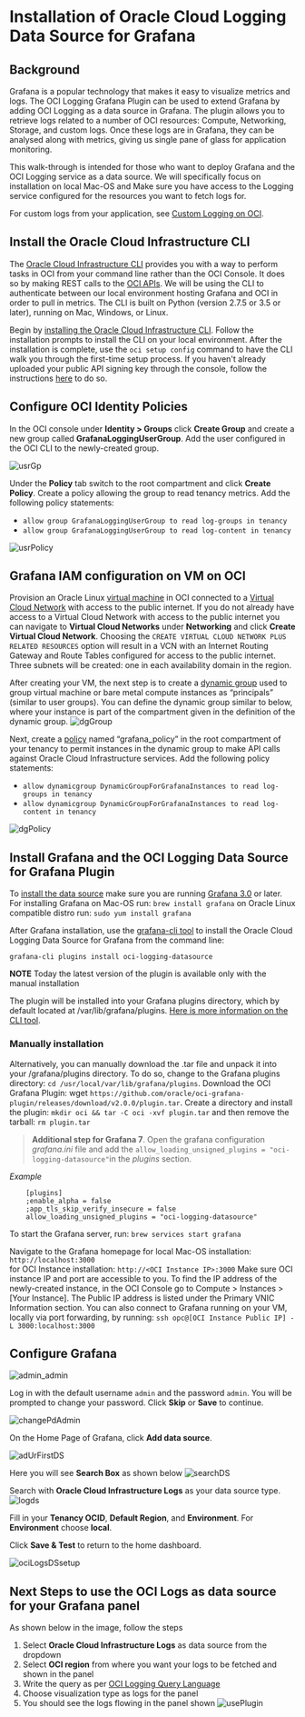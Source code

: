 # Installation of Oracle Cloud Logging Data Source for Grafana

## Background

Grafana is a popular technology that makes it easy to visualize metrics and logs. The OCI Logging Grafana Plugin can be used to extend Grafana by adding OCI Logging as a data source in Grafana. 
The plugin allows you to retrieve logs related to a number of OCI resources: Compute, Networking, Storage, and custom logs. 
Once these logs are in Grafana, they can be analysed along with metrics, giving us single pane of glass for application monitoring. 

This walk-through is intended for those who want to deploy Grafana and the OCI Logging service as a data source.
We will specifically focus on installation on local Mac-OS and 
Make sure you have access to the Logging service configured for the resources you want to fetch logs for.

For custom logs from your application, see [Custom Logging on OCI](https://docs.cloud.oracle.com/en-us/iaas/Content/Logging/Concepts/custom_logs.htm).

## Install the Oracle Cloud Infrastructure CLI 

The [Oracle Cloud Infrastructure CLI](https://docs.cloud.oracle.com/iaas/Content/API/Concepts/cliconcepts.htm) provides you with a way to perform tasks in OCI from your command line rather than the OCI Console. It does so by making REST calls to the [OCI APIs](https://docs.cloud.oracle.com/iaas/Content/API/Concepts/usingapi.htm). We will be using the CLI to authenticate between our local environment hosting Grafana and OCI in order to pull in metrics. The CLI is built on Python (version 2.7.5 or 3.5 or later), running on Mac, Windows, or Linux.

Begin by [installing the Oracle Cloud Infrastructure CLI](https://docs.cloud.oracle.com/iaas/Content/API/SDKDocs/cliinstall.htm). Follow the installation prompts to install the CLI on your local environment. After the installation is complete, use the `oci setup config` command to have the CLI walk you through the first-time setup process. If you haven't already uploaded your public API signing key through the console, follow the instructions [here](https://docs.us-phoenix-1.oraclecloud.com/Content/API/Concepts/apisigningkey.htm#How2) to do so. 

## Configure OCI Identity Policies

In the OCI console under **Identity > Groups** click **Create Group** and create a new group called **GrafanaLoggingUserGroup**. Add the user configured in the OCI CLI to the newly-created group. 

![usrGp](images/usrGp.png)

Under the **Policy** tab switch to the root compartment and click **Create Policy**. Create a policy allowing the group to read tenancy metrics. Add the following policy statements:

- `allow group GrafanaLoggingUserGroup to read log-groups in tenancy`
- `allow group GrafanaLoggingUserGroup to read log-content in tenancy`

![usrPolicy](images/usrPolicy.png)

## Grafana IAM configuration on VM on OCI
Provision an Oracle Linux [virtual machine](https://docs.cloud.oracle.com/iaas/Content/Compute/Concepts/computeoverview.htm) in OCI connected to a [Virtual Cloud Network](https://docs.cloud.oracle.com/iaas/Content/Network/Tasks/managingVCNs.htm) with access to the public internet. If you do not already have access to a Virtual Cloud Network with access to the public internet you can navigate to **Virtual Cloud Networks** under **Networking** and click **Create Virtual Cloud Network**. Choosing the `CREATE VIRTUAL CLOUD NETWORK PLUS RELATED RESOURCES` option will result in a VCN with an Internet Routing Gateway and Route Tables configured for access to the public internet. Three subnets will be created: one in each availability domain in the region.

After creating your VM, the next step is to create a [dynamic group](https://docs.cloud.oracle.com/iaas/Content/Identity/Tasks/managingdynamicgroups.htm) used to group virtual machine or bare metal compute instances as “principals” (similar to user groups).
You can define the dynamic group similar to below, where your instance is part of the compartment given in the definition of the dynamic group.
![dgGroup](images/dgGroup.png)

Next, create a [policy](https://docs.cloud.oracle.com/iaas/Content/Identity/Concepts/policygetstarted.htm) named “grafana_policy” in the root compartment of your tenancy to permit instances in the dynamic group to make API calls against Oracle Cloud Infrastructure services. Add the following policy statements:

* `allow dynamicgroup DynamicGroupForGrafanaInstances to read log-groups in tenancy`
* `allow dynamicgroup DynamicGroupForGrafanaInstances to read log-content in tenancy`

![dgPolicy](images/dgPolicy.png)

## Install Grafana and the OCI Logging Data Source for Grafana Plugin 

To [install the data source](https://grafana.com/plugins/oci-datasource/installation) make sure you are running [Grafana 3.0](https://grafana.com/get) or later.
For installing Grafana
on Mac-OS run: `brew install grafana`
on Oracle Linux compatible distro run: `sudo yum install grafana`

After Grafana installation, use the [grafana-cli tool](http://docs.grafana.org/plugins/installation/) to install the Oracle Cloud Logging Data Source for Grafana from the command line:

```
grafana-cli plugins install oci-logging-datasource
```
**NOTE** Today the latest version of the plugin is available only with the manual installation

The plugin will be installed into your Grafana plugins directory, which by default located at /var/lib/grafana/plugins. [Here is more information on the CLI tool](http://docs.grafana.org/plugins/installation/).

### Manually installation 
 Alternatively, you can manually download the .tar file and unpack it into your /grafana/plugins directory. To do so, change to the Grafana plugins directory: `cd /usr/local/var/lib/grafana/plugins`. Download the OCI Grafana Plugin: wget `https://github.com/oracle/oci-grafana-plugin/releases/download/v2.0.0/plugin.tar`. Create a directory and install the plugin: `mkdir oci && tar -C oci -xvf plugin.tar` and then remove the tarball: `rm plugin.tar`

>  **Additional step for Grafana 7**. Open the grafana configuration  *grafana.ini* file and add the `allow_loading_unsigned_plugins = "oci-logging-datasource"`in the *plugins* section.

*Example* 
```
    [plugins]
    ;enable_alpha = false
    ;app_tls_skip_verify_insecure = false
    allow_loading_unsigned_plugins = "oci-logging-datasource"
```


To start the Grafana server, run: `brew services start grafana`

Navigate to the Grafana homepage 
for local Mac-OS installation: `http://localhost:3000`  
for OCI Instance installation: `http://<OCI Instance IP>:3000`
Make sure OCI instance IP and port are accessible to you.
To find the IP address of the newly-created instance, in the OCI Console go to Compute > Instances > [Your Instance]. The Public IP address is listed under the Primary VNIC Information section. 
You can also connect to Grafana running on your VM, locally via port forwarding, by running:
`ssh opc@[OCI Instance Public IP] -L 3000:localhost:3000`



## Configure Grafana

![admin_admin](images/admin_admin.png)

Log in with the default username `admin` and the password `admin`. You will be prompted to change your password. Click **Skip** or **Save** to continue. 

![changePdAdmin](images/changePdAdmin.png)

On the Home Page of Grafana, click **Add data source**.

![adUrFirstDS](images/adUrFirstDS.png)

Here you will see **Search Box** as shown below
![searchDS](images/searchDS.png)

Search with **Oracle Cloud Infrastructure Logs** as your data source type.
![logds](images/logds.png)

Fill in your **Tenancy OCID**, **Default Region**, and **Environment**. For **Environment** choose **local**. 

Click **Save & Test** to return to the home dashboard. 

![ociLogsDSsetup](images/ociLogsDSsetup.png)

## Next Steps to use the OCI Logs as data source for your Grafana panel

As shown below in the image, follow the steps 
1. Select **Oracle Cloud Infrastructure Logs** as data source from the dropdown
2. Select **OCI region** from where you want your logs to be fetched and shown in the panel
3. Write the query as per [OCI Logging Query Language](https://docs.cloud.oracle.com/en-us/iaas/Content/Logging/Reference/query_language_specification.htm)
4. Choose visualization type as logs for the panel
5. You should see the logs flowing in the panel shown
![usePlugin](images/usePlugin.png)
